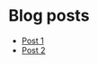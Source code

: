  # Blog posts
 - [Post 1](https://github.com/villacisJimmy/post1)
 - [Post 2](https://github.com/villacisJimmy/post2)

